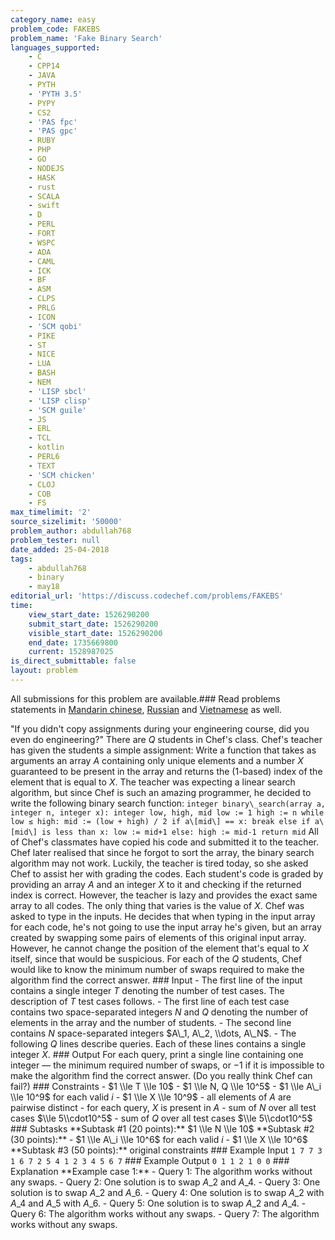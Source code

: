 ```yaml
---
category_name: easy
problem_code: FAKEBS
problem_name: 'Fake Binary Search'
languages_supported:
    - C
    - CPP14
    - JAVA
    - PYTH
    - 'PYTH 3.5'
    - PYPY
    - CS2
    - 'PAS fpc'
    - 'PAS gpc'
    - RUBY
    - PHP
    - GO
    - NODEJS
    - HASK
    - rust
    - SCALA
    - swift
    - D
    - PERL
    - FORT
    - WSPC
    - ADA
    - CAML
    - ICK
    - BF
    - ASM
    - CLPS
    - PRLG
    - ICON
    - 'SCM qobi'
    - PIKE
    - ST
    - NICE
    - LUA
    - BASH
    - NEM
    - 'LISP sbcl'
    - 'LISP clisp'
    - 'SCM guile'
    - JS
    - ERL
    - TCL
    - kotlin
    - PERL6
    - TEXT
    - 'SCM chicken'
    - CLOJ
    - COB
    - FS
max_timelimit: '2'
source_sizelimit: '50000'
problem_author: abdullah768
problem_tester: null
date_added: 25-04-2018
tags:
    - abdullah768
    - binary
    - may18
editorial_url: 'https://discuss.codechef.com/problems/FAKEBS'
time:
    view_start_date: 1526290200
    submit_start_date: 1526290200
    visible_start_date: 1526290200
    end_date: 1735669800
    current: 1528987025
is_direct_submittable: false
layout: problem
---
```

All submissions for this problem are available.### Read problems statements in [Mandarin chinese](http://www.codechef.com/download/translated/MAY18/mandarin/FAKEBS.pdf), [Russian](http://www.codechef.com/download/translated/MAY18/russian/FAKEBS.pdf) and [Vietnamese](http://www.codechef.com/download/translated/MAY18/vietnamese/FAKEBS.pdf) as well.

"If you didn't copy assignments during your engineering course, did you even do engineering?" There are $Q$ students in Chef's class. Chef's teacher has given the students a simple assignment: Write a function that takes as arguments an array $A$ containing only unique elements and a number $X$ guaranteed to be present in the array and returns the ($1$-based) index of the element that is equal to $X$. The teacher was expecting a linear search algorithm, but since Chef is such an amazing programmer, he decided to write the following binary search function: ``` integer binary\_search(array a, integer n, integer x): integer low, high, mid low := 1 high := n while low ≤ high: mid := (low + high) / 2 if a\[mid\] == x: break else if a\[mid\] is less than x: low := mid+1 else: high := mid-1 return mid ``` All of Chef's classmates have copied his code and submitted it to the teacher. Chef later realised that since he forgot to sort the array, the binary search algorithm may not work. Luckily, the teacher is tired today, so she asked Chef to assist her with grading the codes. Each student's code is graded by providing an array $A$ and an integer $X$ to it and checking if the returned index is correct. However, the teacher is lazy and provides the exact same array to all codes. The only thing that varies is the value of $X$. Chef was asked to type in the inputs. He decides that when typing in the input array for each code, he's not going to use the input array he's given, but an array created by swapping some pairs of elements of this original input array. However, he cannot change the position of the element that's equal to $X$ itself, since that would be suspicious. For each of the $Q$ students, Chef would like to know the minimum number of swaps required to make the algorithm find the correct answer. ### Input - The first line of the input contains a single integer $T$ denoting the number of test cases. The description of $T$ test cases follows. - The first line of each test case contains two space-separated integers $N$ and $Q$ denoting the number of elements in the array and the number of students. - The second line contains $N$ space-separated integers $A\_1, A\_2, \\dots, A\_N$. - The following $Q$ lines describe queries. Each of these lines contains a single integer $X$. ### Output For each query, print a single line containing one integer — the minimum required number of swaps, or $-1$ if it is impossible to make the algorithm find the correct answer. (Do you really think Chef can fail?) ### Constraints - $1 \\le T \\le 10$ - $1 \\le N, Q \\le 10^5$ - $1 \\le A\_i \\le 10^9$ for each valid $i$ - $1 \\le X \\le 10^9$ - all elements of $A$ are pairwise distinct - for each query, $X$ is present in $A$ - sum of $N$ over all test cases $\\le 5\\cdot10^5$ - sum of $Q$ over all test cases $\\le 5\\cdot10^5$ ### Subtasks \*\*Subtask #1 (20 points):\*\* $1 \\le N \\le 10$ \*\*Subtask #2 (30 points):\*\* - $1 \\le A\_i \\le 10^6$ for each valid $i$ - $1 \\le X \\le 10^6$ \*\*Subtask #3 (50 points):\*\* original constraints ### Example Input ``` 1 7 7 3 1 6 7 2 5 4 1 2 3 4 5 6 7 ``` ### Example Output ``` 0 1 1 2 1 0 0 ``` ### Explanation \*\*Example case 1:\*\* - Query 1: The algorithm works without any swaps. - Query 2: One solution is to swap $A\_2$ and $A\_4$. - Query 3: One solution is to swap $A\_2$ and $A\_6$. - Query 4: One solution is to swap $A\_2$ with $A\_4$ and $A\_5$ with $A\_6$. - Query 5: One solution is to swap $A\_2$ and $A\_4$. - Query 6: The algorithm works without any swaps. - Query 7: The algorithm works without any swaps.
